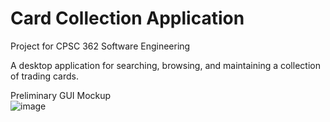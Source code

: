 # Card Collection Application
Project for CPSC 362 Software Engineering

<p>A desktop application for searching, browsing, and maintaining a collection of trading cards.</p>

Preliminary GUI Mockup \
![image](https://github.com/user-attachments/assets/3de030e2-53c5-4571-b3aa-591dadcdf244)
